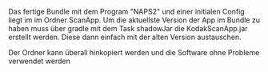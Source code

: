 Das fertige Bundle mit dem Program "NAPS2" und einer initialen Config liegt im im Ordner ScanApp.
Um die aktuellste Version der App im Bundle zu haben muss über gradle mit dem Task shadowJar die KodakScanApp.jar erstellt werden.
Diese dann einfach mit der alten Version austauschen. 

Der Ordner kann überall hinkopiert werden und die Software ohne Probleme verwendet werden